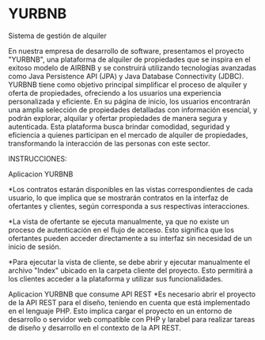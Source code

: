 # YURBNB
Sistema de gestión de alquiler

En nuestra empresa de desarrollo de software, presentamos el proyecto "YURBNB", una plataforma de alquiler de propiedades que se inspira en el exitoso modelo de AIRBNB y se construirá utilizando tecnologías avanzadas como Java Persistence API (JPA) y Java Database Connectivity (JDBC). YURBNB tiene como objetivo principal simplificar el proceso de alquiler y oferta de propiedades, ofreciendo a los usuarios una experiencia personalizada y eficiente. En su página de inicio, los usuarios encontrarán una amplia selección de propiedades detalladas con información esencial, y podrán explorar, alquilar y ofertar propiedades de manera segura y autenticada. Esta plataforma busca brindar comodidad, seguridad y eficiencia a quienes participan en el mercado de alquiler de propiedades, transformando la interacción de las personas con este sector.

INSTRUCCIONES:

Aplicacion YURBNB

*Los contratos estarán disponibles en las vistas correspondientes de cada usuario, lo que implica que se mostrarán contratos en la interfaz de ofertantes y clientes, según corresponda a sus respectivas interacciones.

*La vista de ofertante se ejecuta manualmente, ya que no existe un proceso de autenticación en el flujo de acceso. Esto significa que los ofertantes pueden acceder directamente a su interfaz sin necesidad de un inicio de sesión.

*Para ejecutar la vista de cliente, se debe abrir y ejecutar manualmente el archivo "Index" ubicado en la carpeta cliente del proyecto. Esto permitirá a los clientes acceder a la plataforma y utilizar sus funcionalidades.


Aplicacion YURBNB que consume API REST
*Es necesario abrir el proyecto de la API REST para el diseño, teniendo en cuenta que está implementado en el lenguaje PHP. Esto implica cargar el proyecto en un entorno de desarrollo o servidor web compatible con PHP y larabel para realizar tareas de diseño y desarrollo en el contexto de la API REST.
